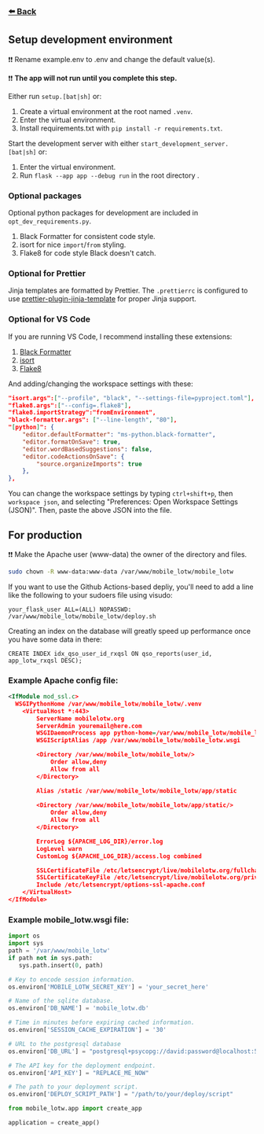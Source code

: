 ### [⬅️ Back ](/README.md)

## Setup development environment

❗❗ Rename example.env to .env and change the default value(s).

❗❗ **The app will not run until you complete this step.** 

Either run `setup.[bat|sh]` or:
1. Create a virtual environment at the root named `.venv`.
2. Enter the virtual environment.
3. Install requirements.txt with `pip install -r requirements.txt`.

Start the development server with either `start_development_server.[bat|sh]` or:
1. Enter the virtual environment.
2. Run `flask --app app --debug run` in the root directory  .

### Optional packages

Optional python packages for development are included in 
`opt_dev_requirements.py`.
1. Black Formatter for consistent code style.
2. isort for nice `import`/`from` styling.
3. Flake8 for code style Black doesn't catch.

### Optional for Prettier

Jinja templates are formatted by Prettier. The `.prettierrc` is configured to use 
[prettier-plugin-jinja-template](https://github.com/davidodenwald/prettier-plugin-jinja-template)
for proper Jinja support.

### Optional for VS Code

If you are running VS Code, I recommend installing these extensions:
1. [Black Formatter](https://marketplace.visualstudio.com/items?itemName=ms-python.black-formatter)
2. [isort](https://marketplace.visualstudio.com/items?itemName=ms-python.isort)
3. [Flake8](https://marketplace.visualstudio.com/items?itemName=ms-python.flake8)

And adding/changing the workspace settings with these:
```json
"isort.args":["--profile", "black", "--settings-file=pyproject.toml"],
"flake8.args":["--config=.flake8"],
"flake8.importStrategy":"fromEnvironment",
"black-formatter.args": ["--line-length", "80"],
"[python]": {
	"editor.defaultFormatter": "ms-python.black-formatter",
	"editor.formatOnSave": true,
	"editor.wordBasedSuggestions": false,
	"editor.codeActionsOnSave": {
		"source.organizeImports": true
	},
},
``` 
You can change the workspace settings by typing `ctrl+shift+p`, then
`workspace json`, and selecting "Preferences: Open Workspace 
Settings (JSON)". Then, paste the above JSON into the file.

## For production

❗❗ Make the Apache user (www-data) the owner of the directory and files.
```sh
sudo chown -R www-data:www-data /var/www/mobile_lotw/mobile_lotw
```

If you want to use the Github Actions-based depliy, you'll need to 
add a line like the following to your sudoers file using visudo:

```your_flask_user ALL=(ALL) NOPASSWD: /var/www/mobile_lotw/mobile_lotw/deploy.sh```

Creating an index on the database will greatly speed up performance 
once you have some data in there:

```CREATE INDEX idx_qso_user_id_rxqsl ON qso_reports(user_id, app_lotw_rxqsl DESC);```

### Example Apache config file:

```xml
<IfModule mod_ssl.c>
  WSGIPythonHome /var/www/mobile_lotw/mobile_lotw/.venv
	<VirtualHost *:443>
		ServerName mobilelotw.org
		ServerAdmin youremail@here.com
		WSGIDaemonProcess app python-home=/var/www/mobile_lotw/mobile_lotw/.venv python-path=/var/www/mobile_lotw/mobile_lotw
		WSGIScriptAlias /app /var/www/mobile_lotw/mobile_lotw.wsgi

		<Directory /var/www/mobile_lotw/mobile_lotw/>
			Order allow,deny
			Allow from all
		</Directory>

		Alias /static /var/www/mobile_lotw/mobile_lotw/app/static
		
		<Directory /var/www/mobile_lotw/mobile_lotw/app/static/>
			Order allow,deny
			Allow from all
		</Directory>

		ErrorLog ${APACHE_LOG_DIR}/error.log
		LogLevel warn
		CustomLog ${APACHE_LOG_DIR}/access.log combined

		SSLCertificateFile /etc/letsencrypt/live/mobilelotw.org/fullchain.pem
		SSLCertificateKeyFile /etc/letsencrypt/live/mobilelotw.org/privkey.pem
		Include /etc/letsencrypt/options-ssl-apache.conf
	</VirtualHost>
</IfModule>
```

### Example mobile_lotw.wsgi file:

```py
import os
import sys
path = '/var/www/mobile_lotw'
if path not in sys.path:
   sys.path.insert(0, path)

# Key to encode session information.
os.environ['MOBILE_LOTW_SECRET_KEY'] = 'your_secret_here'

# Name of the sqlite database.
os.environ['DB_NAME'] = 'mobile_lotw.db'

# Time in minutes before expiring cached information.
os.environ['SESSION_CACHE_EXPIRATION'] = '30'

# URL to the postgresql database
os.environ['DB_URL'] = "postgresql+psycopg://david:password@localhost:5432/mobile_lotw"

# The API key for the deployment endpoint.
os.environ['API_KEY'] = "REPLACE_ME_NOW"

# The path to your deployment script.
os.environ['DEPLOY_SCRIPT_PATH'] = "/path/to/your/deploy/script"

from mobile_lotw.app import create_app

application = create_app()
```
